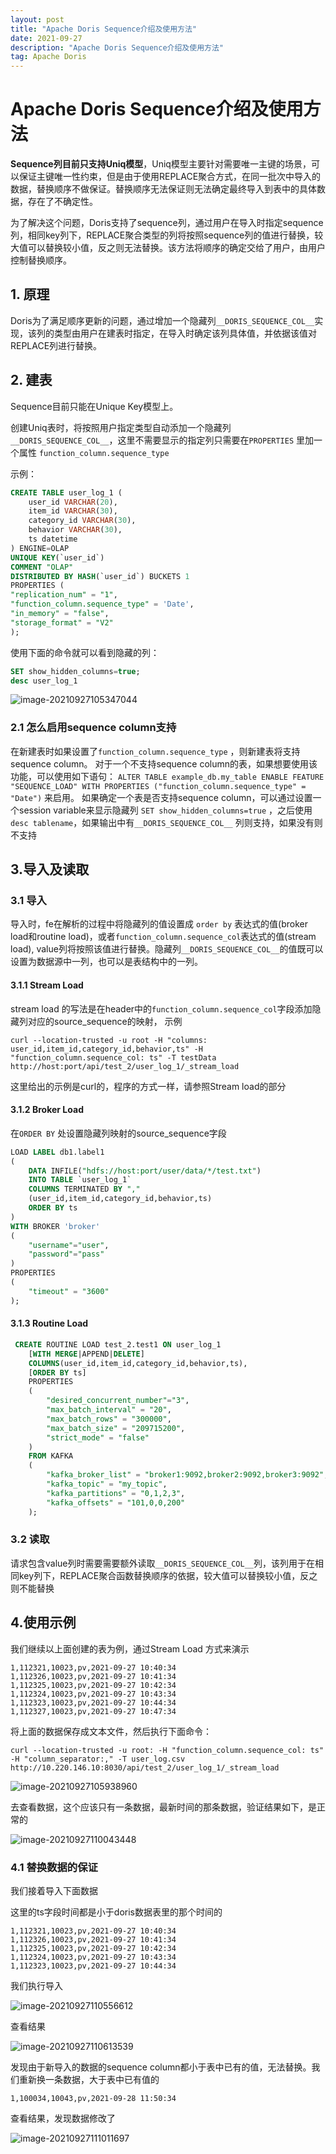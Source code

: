 ```yaml
---
layout: post
title: "Apache Doris Sequence介绍及使用方法"
date: 2021-09-27
description: "Apache Doris Sequence介绍及使用方法"
tag: Apache Doris
---
```

# Apache Doris Sequence介绍及使用方法

**Sequence列目前只支持Uniq模型**，Uniq模型主要针对需要唯一主键的场景，可以保证主键唯一性约束，但是由于使用REPLACE聚合方式，在同一批次中导入的数据，替换顺序不做保证。替换顺序无法保证则无法确定最终导入到表中的具体数据，存在了不确定性。

为了解决这个问题，Doris支持了sequence列，通过用户在导入时指定sequence列，相同key列下，REPLACE聚合类型的列将按照sequence列的值进行替换，较大值可以替换较小值，反之则无法替换。该方法将顺序的确定交给了用户，由用户控制替换顺序。

## 1. 原理

Doris为了满足顺序更新的问题，通过增加一个隐藏列`__DORIS_SEQUENCE_COL__`实现，该列的类型由用户在建表时指定，在导入时确定该列具体值，并依据该值对REPLACE列进行替换。

## 2. 建表

Sequence目前只能在Unique Key模型上。

创建Uniq表时，将按照用户指定类型自动添加一个隐藏列`__DORIS_SEQUENCE_COL__`，这里不需要显示的指定列只需要在`PROPERTIES` 里加一个属性 `function_column.sequence_type`

示例：

```sql
CREATE TABLE user_log_1 (
    user_id VARCHAR(20),
    item_id VARCHAR(30),
    category_id VARCHAR(30),
    behavior VARCHAR(30),
    ts datetime
) ENGINE=OLAP
UNIQUE KEY(`user_id`)
COMMENT "OLAP"
DISTRIBUTED BY HASH(`user_id`) BUCKETS 1
PROPERTIES (
"replication_num" = "1",
"function_column.sequence_type" = 'Date',
"in_memory" = "false",
"storage_format" = "V2"
);
```

使用下面的命令就可以看到隐藏的列：

```sql
SET show_hidden_columns=true;
desc user_log_1
```

![image-20210927105347044](/images/load/image-20210927105347044.png)

### 2.1 怎么启用sequence column支持

在新建表时如果设置了`function_column.sequence_type` ，则新建表将支持sequence column。 对于一个不支持sequence column的表，如果想要使用该功能，可以使用如下语句： `ALTER TABLE example_db.my_table ENABLE FEATURE "SEQUENCE_LOAD" WITH PROPERTIES ("function_column.sequence_type" = "Date")` 来启用。 如果确定一个表是否支持sequence column，可以通过设置一个session variable来显示隐藏列 `SET show_hidden_columns=true` ，之后使用`desc tablename`，如果输出中有`__DORIS_SEQUENCE_COL__` 列则支持，如果没有则不支持

## 3.导入及读取

### 3.1 导入

导入时，fe在解析的过程中将隐藏列的值设置成 `order by` 表达式的值(broker load和routine load)，或者`function_column.sequence_col`表达式的值(stream load), value列将按照该值进行替换。隐藏列`__DORIS_SEQUENCE_COL__`的值既可以设置为数据源中一列，也可以是表结构中的一列。

#### 3.1.1 Stream Load

stream load 的写法是在header中的`function_column.sequence_col`字段添加隐藏列对应的source_sequence的映射， 示例

```shell
curl --location-trusted -u root -H "columns: user_id,item_id,category_id,behavior,ts" -H "function_column.sequence_col: ts" -T testData http://host:port/api/test_2/user_log_1/_stream_load
```

这里给出的示例是curl的，程序的方式一样，请参照Stream load的部分

#### 3.1.2 Broker Load

在`ORDER BY` 处设置隐藏列映射的source_sequence字段

```sql
LOAD LABEL db1.label1
(
    DATA INFILE("hdfs://host:port/user/data/*/test.txt")
    INTO TABLE `user_log_1`
    COLUMNS TERMINATED BY ","
    (user_id,item_id,category_id,behavior,ts)
    ORDER BY ts
)
WITH BROKER 'broker'
(
    "username"="user",
    "password"="pass"
)
PROPERTIES
(
    "timeout" = "3600"
);
```

#### 3.1.3 Routine Load



```sql
 CREATE ROUTINE LOAD test_2.test1 ON user_log_1 
    [WITH MERGE|APPEND|DELETE]
    COLUMNS(user_id,item_id,category_id,behavior,ts),
    [ORDER BY ts]
    PROPERTIES
    (
        "desired_concurrent_number"="3",
        "max_batch_interval" = "20",
        "max_batch_rows" = "300000",
        "max_batch_size" = "209715200",
        "strict_mode" = "false"
    )
    FROM KAFKA
    (
        "kafka_broker_list" = "broker1:9092,broker2:9092,broker3:9092",
        "kafka_topic" = "my_topic",
        "kafka_partitions" = "0,1,2,3",
        "kafka_offsets" = "101,0,0,200"
    );
```

### 3.2 读取

请求包含value列时需要需要额外读取`__DORIS_SEQUENCE_COL__`列，该列用于在相同key列下，REPLACE聚合函数替换顺序的依据，较大值可以替换较小值，反之则不能替换

## 4.使用示例

我们继续以上面创建的表为例，通过Stream Load 方式来演示

```text
1,112321,10023,pv,2021-09-27 10:40:34
1,112326,10023,pv,2021-09-27 10:41:34
1,112325,10023,pv,2021-09-27 10:42:34
1,112324,10023,pv,2021-09-27 10:43:34
1,112323,10023,pv,2021-09-27 10:44:34
1,112327,10023,pv,2021-09-27 10:47:34
```

将上面的数据保存成文本文件，然后执行下面命令：

```shell
curl --location-trusted -u root: -H "function_column.sequence_col: ts" -H "column_separator:," -T user_log.csv http://10.220.146.10:8030/api/test_2/user_log_1/_stream_load
```

![image-20210927105938960](/images/load/image-20210927105938960.png)

去查看数据，这个应该只有一条数据，最新时间的那条数据，验证结果如下，是正常的

![image-20210927110043448](/images/load/image-20210927110043448.png)

### 4.1 替换数据的保证

我们接着导入下面数据

这里的ts字段时间都是小于doris数据表里的那个时间的

```
1,112321,10023,pv,2021-09-27 10:40:34
1,112326,10023,pv,2021-09-27 10:41:34
1,112325,10023,pv,2021-09-27 10:42:34
1,112324,10023,pv,2021-09-27 10:43:34
1,112323,10023,pv,2021-09-27 10:44:34
```

我们执行导入

![image-20210927110556612](/images/load/image-20210927110556612.png)

查看结果

![image-20210927110613539](/images/load/image-20210927110613539.png)

发现由于新导入的数据的sequence column都小于表中已有的值，无法替换。我们重新换一条数据，大于表中已有值的

```
1,100034,10043,pv,2021-09-28 11:50:34
```

查看结果，发现数据修改了

![image-20210927111011697](/images/load/image-20210927111011697.png)


